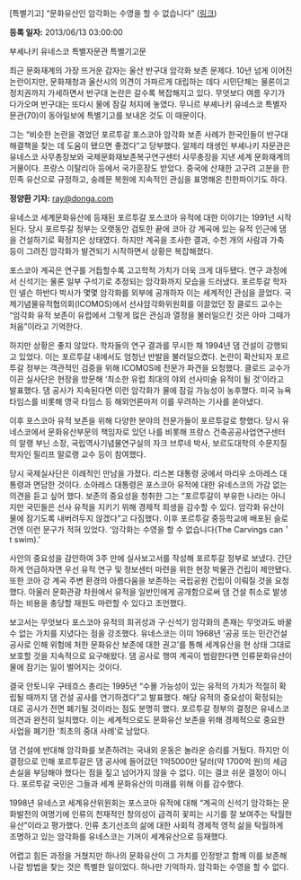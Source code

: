[특별기고] “문화유산인 암각화는 수영을 할 수 없습니다” ([링크](http://news.donga.com/3/all/20130613/55823430/1))

**등록 일자:** 2013/06/13 03:00:00

부셰나키 유네스코 특별자문관 특별기고문

최근 문화재계의 가장 뜨거운 감자는 울산 반구대 암각화 보존 문제다. 10년 넘게 이어진 논란이지만, 문화재청과 울산시의 의견이 가파르게 대립하는 데다 시민단체는 물론이고 정치권까지 가세하면서 반구대 논란은 갈수록 복잡해지고 있다. 무엇보다 여름 우기가 다가오며 반구대는 또다시 물에 잠길 처지에 놓였다. 무니르 부셰나키 유네스코 특별자문관(70)이 동아일보에 특별기고를 보내온 것도 이 때문이다.

그는 “비슷한 논란을 겪었던 포르투갈 포스코아 암각화 보존 사례가 한국인들이 반구대 해결책을 찾는 데 도움이 됐으면 좋겠다”고 당부했다. 알제리 태생인 부셰나키 자문관은 유네스코 사무총장보와 국제문화재보존복구연구센터 사무총장을 지낸 세계 문화재계의 거물이다. 프랑스 이탈리아 등에서 국가훈장도 받았다. 중국에 산재한 고구려 고분을 한민족 유산으로 규정하고, 숭례문 복원에 지속적인 관심을 표명해온 친한파이기도 하다.

**정양환 기자:** ray@donga.com

유네스코 세계문화유산에 등재된 포르투갈 포스코아 유적에 대한 이야기는 1991년 시작된다. 당시 포르투갈 정부는 오랫동안 검토한 끝에 코아 강 계곡에 있는 유적 인근에 댐을 건설하기로 확정지은 상태였다. 하지만 계곡을 조사한 결과, 수천 개의 사람과 가축 등이 그려진 암각화가 발견되기 시작하면서 상황은 복잡해졌다.

포스코아 계곡은 연구를 거듭할수록 고고학적 가치가 더욱 크게 대두됐다. 연구 과정에서 신석기는 물론 일부 구석기로 추정되는 암각화까지 모습을 드러냈다. 포르투갈 학자인 넬슨 하반다 박사가 몇몇 암각화를 외부에 공개하자 이는 세계적인 관심을 끌었다. 국제기념물유적협의회(ICOMOS)에서 선사암각화위원회를 이끌었던 장 클로드 교수는 “암각화 유적 보존이 유럽에서 그렇게 많은 관심과 열정을 불러일으킨 것은 아마 그때가 처음”이라고 기억한다.

하지만 상황은 좋지 않았다. 학자들의 연구 결과를 무시한 채 1994년 댐 건설이 강행되고 있었다. 이는 포르투갈 내에서도 엄청난 반발을 불러일으켰다. 논란이 확산되자 포르투갈 정부는 객관적인 검증을 위해 ICOMOS에 전문가 파견을 요청했다. 클로드 교수가 이끈 실사단은 현장을 방문해 ‘최소한 유럽 최대의 야외 선사미술 유적이 될 것’이라고 발표했다. 댐 공사가 지속된다면 이런 암각화가 물에 잠길 가능성이 농후했다. 미국 뉴욕타임스를 비롯해 영국 타임스 등 해외언론마저 이를 우려하는 기사를 쏟아냈다.

이후 포스코아 유적 보존을 위해 다양한 분야의 전문가들이 포르투갈로 향했다. 당시 유네스코에서 문화유산부문의 책임자로 있던 나를 비롯해 프랑스 건축공공사업연구센터의 알랭 부닌 소장, 국립역사기념물연구실의 자크 브루네 박사, 보르도대학의 수문지질학자인 필리프 말로랭 교수 등이 참여했다.

당시 국제실사단은 이례적인 만남을 가졌다. 리스본 대통령 궁에서 마리우 소아레스 대통령과 면담한 것이다. 소아레스 대통령은 포스코아 유적에 대한 유네스코의 가감 없는 의견을 듣고 싶어 했다. 보존의 중요성을 청취한 그는 “포르투갈이 부유한 나라는 아니지만 국민들은 선사 유적을 지키기 위해 경제적 희생을 감수할 수 있다. 암각화 유산이 물에 잠기도록 내버려두지 않겠다”고 다짐했다. 이후 포르투갈 중등학교에 배포된 슬로건엔 이런 문구가 적혀 있었다. ‘암각화는 수영을 할 수 없습니다(The Carvings can＇t swim).’

사안의 중요성을 감안하여 3주 만에 실사보고서를 작성해 포르투갈 정부로 보냈다. 간단하게 언급하자면 우선 유적 연구 및 정보센터 마련을 위한 현장 박물관 건립이 제안됐다. 또한 코아 강 계곡 주변 환경의 아름다움을 보존하는 국립공원 건립이 이뤄질 것을 요청했다. 아울러 문화관광 차원에서 유적을 일반인에게 공개함으로써 댐 건설 취소로 발생하는 비용을 충당할 재원도 마련할 수 있다고 조언했다.

보고서는 무엇보다 포스코아 유적의 희귀성과 구·신석기 암각화의 존재는 무엇과도 바꿀 수 없는 가치를 지녔다는 점을 강조했다. 유네스코는 이미 1968년 ‘공공 또는 민간건설공사로 인해 위험에 처한 문화유산 보존에 대한 권고’를 통해 세계유산을 현 상태 그대로 보호할 것을 지속적으로 요구해왔다. 댐 공사로 행여 계곡이 범람한다면 인류문화유산이 물에 잠기는 일이 벌어지는 것이다.

결국 안토니우 구테흐스 총리는 1995년 “수몰 가능성이 있는 유적의 가치가 적절히 확립될 때까지 댐 건설 공사를 연기하겠다”고 발표했다. 해당 유적의 중요성이 확정되는 대로 공사가 전면 폐기될 것이라는 점도 분명히 했다. 포르투갈 정부의 결정은 유네스코 의견과 완전히 일치했다. 이는 세계적으로도 문화유산 보존을 위해 경제적으로 중요한 사업을 폐기한 ‘최초의 중대 사례’로 남았다.

댐 건설에 반대해 암각화를 보존하려는 국내외 운동은 놀라운 승리를 거뒀다. 하지만 이 결정으로 인해 포르투갈은 댐 공사에 들어갔던 1억5000만 달러(약 1700억 원)의 세금 손실을 부담해야 했다는 점을 짚고 넘어가지 않을 수 없다. 이는 결코 쉬운 결정이 아니다. 포르투갈 국민은 그들과 세계 문화유산의 미래를 위해 이를 감수했다.

1998년 유네스코 세계유산위원회는 포스코아 유적에 대해 “계곡의 신석기 암각화는 문화발전의 여명기에 인류의 천재적인 창의성이 급격히 꽃피는 시기를 잘 보여주는 탁월한 유산”이라고 평가했다. 인류 초기선조의 삶에 대한 사회적 경제적 영적 삶을 탁월하게 조명하고 있는 암각화를 유네스코는 기꺼이 세계유산으로 등재했다.

어렵고 힘든 과정을 거쳤지만 하나의 문화유산이 그 가치를 인정받고 함께 이를 보존해나갈 방법을 찾는 것은 특별한 일이었다. 하나만 기억하자. 암각화는 수영을 할 수 없다.